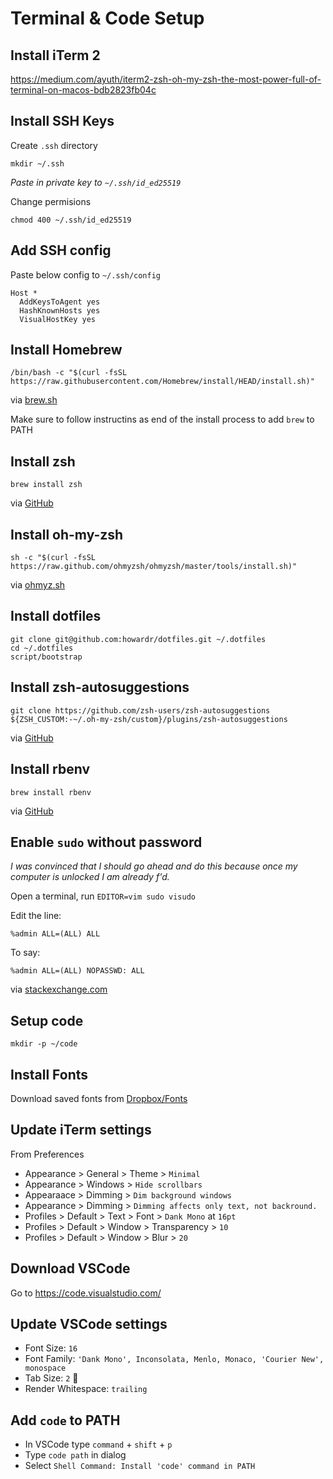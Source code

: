 # Terminal & Code Setup

## Install iTerm 2

https://medium.com/ayuth/iterm2-zsh-oh-my-zsh-the-most-power-full-of-terminal-on-macos-bdb2823fb04c

## Install SSH Keys

Create `.ssh` directory

```
mkdir ~/.ssh
```
*Paste in private key to `~/.ssh/id_ed25519`*

Change permisions

```
chmod 400 ~/.ssh/id_ed25519
```

## Add SSH config

Paste below config to `~/.ssh/config`

```
Host *
  AddKeysToAgent yes
  HashKnownHosts yes
  VisualHostKey yes
```

## Install Homebrew

```
/bin/bash -c "$(curl -fsSL https://raw.githubusercontent.com/Homebrew/install/HEAD/install.sh)"
```

via [brew.sh](https://brew.sh/)

Make sure to follow instructins as end of the install process to add `brew` to PATH

## Install zsh

```
brew install zsh
```

via [GitHub](https://github.com/ohmyzsh/ohmyzsh/wiki/Installing-ZSH#how-to-install-zsh-on-many-platforms)

## Install oh-my-zsh

```
sh -c "$(curl -fsSL https://raw.github.com/ohmyzsh/ohmyzsh/master/tools/install.sh)"
```

via [ohmyz.sh](https://ohmyz.sh/#install)

## Install dotfiles

```
git clone git@github.com:howardr/dotfiles.git ~/.dotfiles
cd ~/.dotfiles
script/bootstrap
```

## Install zsh-autosuggestions

```
git clone https://github.com/zsh-users/zsh-autosuggestions ${ZSH_CUSTOM:-~/.oh-my-zsh/custom}/plugins/zsh-autosuggestions
```

via [GitHub](https://github.com/zsh-users/zsh-autosuggestions/blob/master/INSTALL.md#oh-my-zsh)

## Install rbenv

```
brew install rbenv
```

via [GitHub](https://github.com/rbenv/rbenv#installation)

## Enable `sudo` without password

*I was convinced that I should go ahead and do this because once my computer is unlocked I am already f'd.*

Open a terminal, run `EDITOR=vim sudo visudo`

Edit the line:

```
%admin ALL=(ALL) ALL
```

To say:

```
%admin ALL=(ALL) NOPASSWD: ALL
```

via [stackexchange.com](https://apple.stackexchange.com/questions/257813/enable-sudo-without-a-password-on-macos)

## Setup code

```
mkdir -p ~/code
```

## Install Fonts

Download saved fonts from [Dropbox/Fonts](https://www.dropbox.com/home/Fonts)

## Update iTerm settings

From Preferences

 * Appearance > General > Theme > `Minimal`
 * Appearance > Windows > `Hide scrollbars`
 * Appearaace > Dimming > `Dim background windows`
 * Appearance > Dimming > `Dimming affects only text, not backround.`
 * Profiles > Default > Text > Font > `Dank Mono` at `16pt`
 * Profiles > Default > Window > Transparency > `10`
 * Profiles > Default > Window > Blur > `20`

## Download VSCode

Go to https://code.visualstudio.com/

## Update VSCode settings

 * Font Size: `16`
 * Font Family: `'Dank Mono', Inconsolata, Menlo, Monaco, 'Courier New', monospace`
 * Tab Size: `2` 😬
 * Render Whitespace: `trailing`

## Add `code` to PATH

 * In VSCode type `command` + `shift` + `p`
 * Type `code path` in dialog
 * Select `Shell Command: Install 'code' command in PATH`